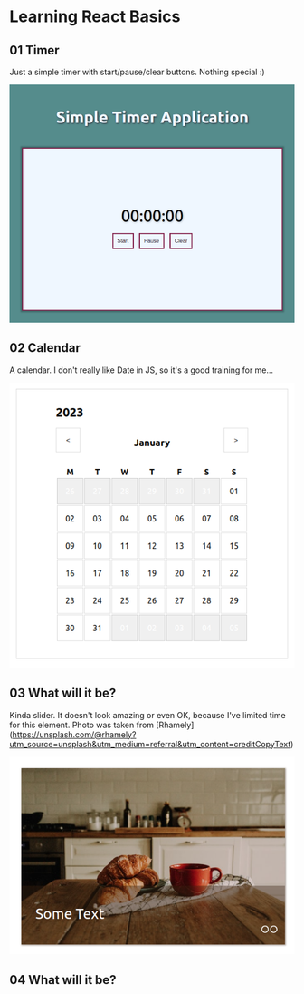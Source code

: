 # Learning React Basics

## 01 Timer

Just a simple timer with start/pause/clear buttons. Nothing special :)

![Screenshot](screens/timer.png)

## 02 Calendar

A calendar. I don't really like Date in JS, so it's a good training for me...

![Screenshot](screens/calendar.png)

## 03 What will it be?

Kinda slider. It doesn't look amazing or even OK, because I've limited time for this element. 
Photo was taken from 
[Rhamely] (https://unsplash.com/@rhamely?utm_source=unsplash&utm_medium=referral&utm_content=creditCopyText) 

![Screenshot](screens/slider.png)

## 04 What will it be?